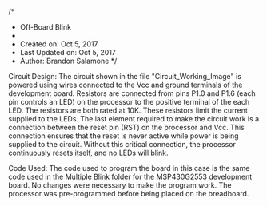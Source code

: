 /*
 * Off-Board Blink
 *
 *  Created on: Oct 5, 2017
 *  Last Updated on: Oct 5, 2017
 *  Author: Brandon Salamone
 */

Circuit Design:
The circuit shown in the file "Circuit_Working_Image" is powered using wires connected to the Vcc and ground terminals of the development board.
Resistors are connected from pins P1.0 and P1.6 (each pin controls an LED) on the processor to the positive terminal of the each LED. The resistors
are both rated at 10K. These resistors limit the current supplied to the LEDs. The last element required to make the circuit work is a connection between the 
reset pin (RST) on the processor and Vcc. This connection ensures that the reset is never active while power is being supplied to the circuit. Without this 
critical connection, the processor continuously resets itself, and no LEDs will blink. 

Code Used:
The code used to program the board in this case is the same code used in the Multiple Blink folder for the MSP430G2553 development board. No changes
were necessary to make the program work. The processor was pre-programmed before being placed on the breadboard.  
